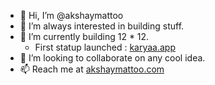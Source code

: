 - 👋 Hi, I’m @akshaymattoo
- 👀 I’m always interested in building stuff. 
- 🌱 I’m currently building 12 * 12.
   - First statup launched : [karyaa.app](karyaa.app)
- 💞️ I’m looking to collaborate on any cool idea.
- 📫 Reach me at [akshaymattoo.com](akshaymattoo.com)

<!---
akshaymattoo/akshaymattoo is a ✨ special ✨ repository because its `README.md` (this file) appears on your GitHub profile.
You can click the Preview link to take a look at your changes.
--->

